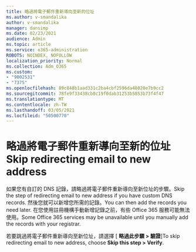 ```yaml
---
title: 略過將電子郵件重新導向至新的位址
ms.author: v-smandalika
author: v-smandalika
manager: dansimp
ms.date: 02/23/2021
audience: Admin
ms.topic: article
ms.service: o365-administration
ROBOTS: NOINDEX, NOFOLLOW
localization_priority: Normal
ms.collection: Adm_O365
ms.custom:
- "9002531"
- "7375"
ms.openlocfilehash: 89c848b1aad331c2ba4cbf2596da48020e7b9cc2
ms.sourcegitcommit: 78fe9f33438cb0c19f0dab31253b5853b73f4f47
ms.translationtype: MT
ms.contentlocale: zh-TW
ms.lasthandoff: 03/05/2021
ms.locfileid: "50500770"
---
```

# <a name="skip-redirecting-email-to-new-address"></a><span data-ttu-id="ad9d7-102">略過將電子郵件重新導向至新的位址</span><span class="sxs-lookup"><span data-stu-id="ad9d7-102">Skip redirecting email to new address</span></span>

<span data-ttu-id="ad9d7-103">如果您有自訂的 DNS 記錄，請略過將電子郵件重新導向至新位址的步驟。</span><span class="sxs-lookup"><span data-stu-id="ad9d7-103">Skip the step of redirecting email to new address if you have custom DNS records.</span></span> <span data-ttu-id="ad9d7-104">然後您就可以新增您所需的記錄。</span><span class="sxs-lookup"><span data-stu-id="ad9d7-104">You can then add the records you need later.</span></span> <span data-ttu-id="ad9d7-105">在您使用註冊機構手動新增記錄之前，有些 Office 365 服務可能無法使用。</span><span class="sxs-lookup"><span data-stu-id="ad9d7-105">Some Office 365 services may be unavailable until you manually add the records with your registrar.</span></span>

<span data-ttu-id="ad9d7-106">若要跳過將電子郵件重新導向至新位址，請選擇 [ **略過此步驟 > 驗證**]</span><span class="sxs-lookup"><span data-stu-id="ad9d7-106">To skip redirecting email to new address, choose **Skip this step > Verify**.</span></span>